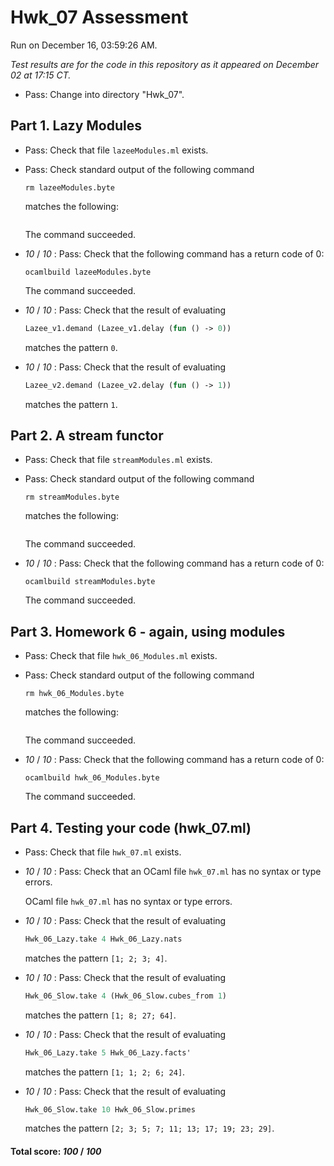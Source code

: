 # Hwk_07 Assessment

Run on December 16, 03:59:26 AM.

*Test results are for the code in this repository as it appeared on December 02 at 17:15 CT.*

+ Pass: Change into directory "Hwk_07".

## Part 1. Lazy Modules

+ Pass: Check that file `lazeeModules.ml` exists.

+ Pass: Check standard output of the following command
   ```
   rm lazeeModules.byte
   ```
   matches the following:
   ```
   
   ```

   

    The command succeeded.

+  _10_ / _10_ : Pass: Check that the following command has a return code of 0:
   ```
   ocamlbuild lazeeModules.byte
   ```

   

    The command succeeded.

+  _10_ / _10_ : Pass: 
Check that the result of evaluating
   ```ocaml
   Lazee_v1.demand (Lazee_v1.delay (fun () -> 0))
   ```
   matches the pattern `0`.

   




+  _10_ / _10_ : Pass: 
Check that the result of evaluating
   ```ocaml
   Lazee_v2.demand (Lazee_v2.delay (fun () -> 1))
   ```
   matches the pattern `1`.

   




## Part 2. A stream functor

+ Pass: Check that file `streamModules.ml` exists.

+ Pass: Check standard output of the following command
   ```
   rm streamModules.byte
   ```
   matches the following:
   ```
   
   ```

   

    The command succeeded.

+  _10_ / _10_ : Pass: Check that the following command has a return code of 0:
   ```
   ocamlbuild streamModules.byte
   ```

   

    The command succeeded.

## Part 3. Homework 6 - again, using modules

+ Pass: Check that file `hwk_06_Modules.ml` exists.

+ Pass: Check standard output of the following command
   ```
   rm hwk_06_Modules.byte
   ```
   matches the following:
   ```
   
   ```

   

    The command succeeded.

+  _10_ / _10_ : Pass: Check that the following command has a return code of 0:
   ```
   ocamlbuild hwk_06_Modules.byte
   ```

   

    The command succeeded.

## Part 4. Testing your code (hwk_07.ml)

+ Pass: Check that file `hwk_07.ml` exists.

+  _10_ / _10_ : Pass: Check that an OCaml file `hwk_07.ml` has no syntax  or type errors.

    OCaml file `hwk_07.ml` has no syntax or type errors.



+  _10_ / _10_ : Pass: 
Check that the result of evaluating
   ```ocaml
   Hwk_06_Lazy.take 4 Hwk_06_Lazy.nats
   ```
   matches the pattern `[1; 2; 3; 4]`.

   




+  _10_ / _10_ : Pass: 
Check that the result of evaluating
   ```ocaml
   Hwk_06_Slow.take 4 (Hwk_06_Slow.cubes_from 1)
   ```
   matches the pattern `[1; 8; 27; 64]`.

   




+  _10_ / _10_ : Pass: 
Check that the result of evaluating
   ```ocaml
   Hwk_06_Lazy.take 5 Hwk_06_Lazy.facts'
   ```
   matches the pattern `[1; 1; 2; 6; 24]`.

   




+  _10_ / _10_ : Pass: 
Check that the result of evaluating
   ```ocaml
   Hwk_06_Slow.take 10 Hwk_06_Slow.primes
   ```
   matches the pattern `[2; 3; 5; 7; 11; 13; 17; 19; 23; 29]`.

   




#### Total score: _100_ / _100_

